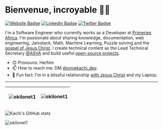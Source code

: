 # Bienvenue, incroyable 👋🏾

[![Website Badge](https://img.shields.io/badge/-Portfolio-3B7EBF?style=for-the-badge&logo=Google-Chrome&logoColor=white&link=https://onyekachi.dev)](https://onyekachi.dev)  [![Linkedin Badge](https://img.shields.io/badge/-LinkedIn-3B7EBF?style=for-the-badge&logo=Linkedin&logoColor=white&link=https://www.linkedin.com/in/kachi-james)](https://www.linkedin.com/in/kachi-james) [![Twitter Badge](https://img.shields.io/badge/-@onyekachi_dev-3B7EBF?style=for-the-badge&logo=twitter&logoColor=white&link=https://twitter.com/onyekachi_dev)](https://twitter.com/onyekachi_dev)

I'm a Software Engineer who currently works as a Developer at [Primeries Africa](https://primeries.com). I'm passionate about sharing knowledge, documentation, web engineering, Jamstack, Math, Machine Learning, Puzzle solving and the [gospel of Jesus Christ](https://www.biblegateway.com/passage/?search=1+Corinthians+15%3A1-11&version=NKJV). I create technical content as the Lead Technical Secretary [@ASVA](https://github.com/ABUAD-Salt-Valley-Associates-ASVA) and build useful [open-source projects](https://github.com/okilonet1).
- 😊 Pronouns: He/him
- 📫 How to reach me: DM [@onyekachi_dev](https://twitter.com/onyekachi_dev).
- 💙 Fun fact: I'm in a blissful relationship [with Jesus Christ](https://www.goodreads.com/book/show/1147548.Jonathan_Edwards_Knowing_Christ) and my Laptop.

---

| <p>&nbsp;<img align="center" src="https://github-readme-stats.vercel.app/api?username=okilonet1&show_icons=true&locale=en" alt="okilonet1" /></p> | <img align="center" src="https://github-readme-streak-stats.herokuapp.com/?user=okilonet1&" alt="okilonet1" /> |
| ------------- | ------------- |


<img align="center" src="https://github-readme-stats.vercel.app/api/top-langs/?username=okilonet1&langs_count=8&layout=compact&hide=php&hide_border=true" alt="Kachi's GitHub stats" />

<p align="left"> <img src="https://komarev.com/ghpvc/?username=okilonet1&label=Profile%20views&color=0e75b6&style=flat" alt="okilonet1" /> </p>
